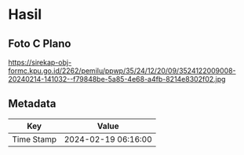 # Hasil

## Foto C Plano

https://sirekap-obj-formc.kpu.go.id/2262/pemilu/ppwp/35/24/12/20/09/3524122009008-20240214-141032--f79848be-5a85-4e68-a4fb-8214e8302f02.jpg


## Metadata

| Key        | Value               |
| ---------- | ------------------- |
| Time Stamp | 2024-02-19 06:16:00 |



